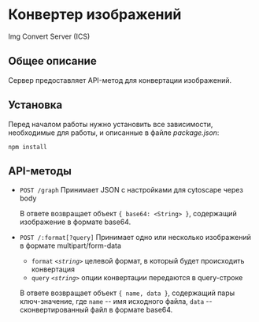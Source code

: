 # Конвертер изображений
Img Convert Server (ICS)

Общее описание
--------
Сервер предоставляет API-метод для конвертации изображений.

Установка
--------
Перед началом работы нужно установить все зависимости, необходимые для работы, и описанные в файле *package.json*:
```
npm install
```

API-методы
--------
- `POST /graph` Принимает JSON с настройками для cytoscape через body

    В ответе возвращает объект `{ base64: <String> }`, содержащий изображение в формате base64.

- `POST /:format[?query]` Принимает одно или несколько изображений в формате multipart/form-data

    * `format` *`<string>`* целевой формат, в который будет происходить конвертация
    * `query` *`<string>`* опции конвертации передаются в query-строке

    В ответе возвращает объект `{ name, data }`, содержащий пары ключ-значение, где
    `name` -- имя исходного файла, `data` -- сконвертированный файл в формате base64.
